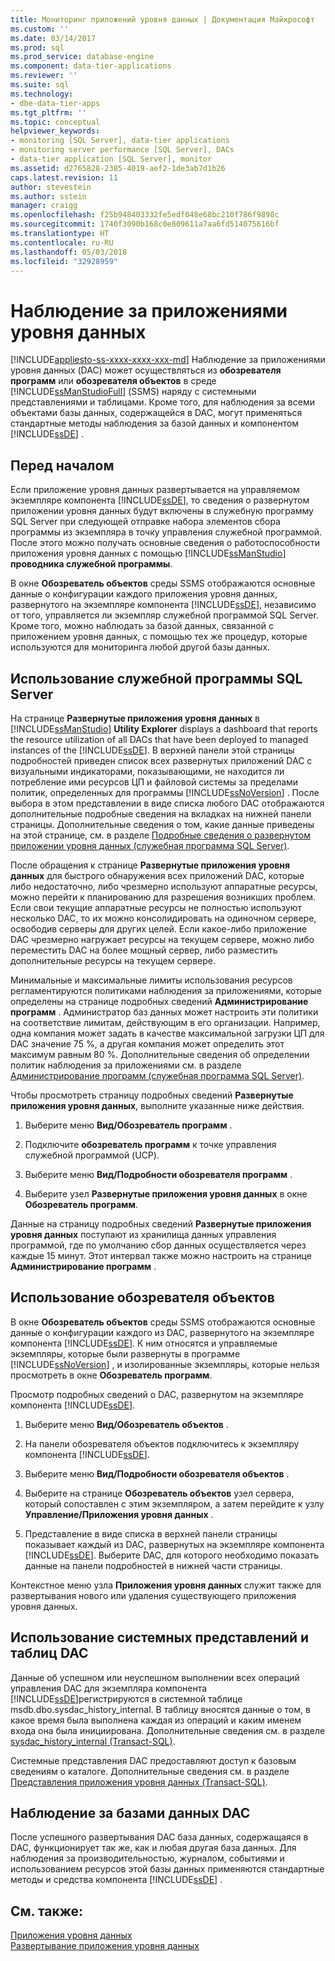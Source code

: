 ```yaml
---
title: Мониторинг приложений уровня данных | Документация Майкрософт
ms.custom: ''
ms.date: 03/14/2017
ms.prod: sql
ms.prod_service: database-engine
ms.component: data-tier-applications
ms.reviewer: ''
ms.suite: sql
ms.technology:
- dbe-data-tier-apps
ms.tgt_pltfrm: ''
ms.topic: conceptual
helpviewer_keywords:
- monitoring [SQL Server], data-tier applications
- monitoring server performance [SQL Server], DACs
- data-tier application [SQL Server], monitor
ms.assetid: d2765828-2385-4019-aef2-1de3ab7d1b26
caps.latest.revision: 11
author: stevestein
ms.author: sstein
manager: craigg
ms.openlocfilehash: f25b948403332fe5edf048e68bc210f786f9898c
ms.sourcegitcommit: 1740f3090b168c0e809611a7aa6fd514075616bf
ms.translationtype: HT
ms.contentlocale: ru-RU
ms.lasthandoff: 05/03/2018
ms.locfileid: "32928959"
---
```

# <a name="monitor-data-tier-applications"></a>Наблюдение за приложениями уровня данных
[!INCLUDE[appliesto-ss-xxxx-xxxx-xxx-md](../../includes/appliesto-ss-xxxx-xxxx-xxx-md.md)]
  Наблюдение за приложениями уровня данных (DAC) может осуществляться из **обозревателя программ** или **обозревателя объектов** в среде [!INCLUDE[ssManStudioFull](../../includes/ssmanstudiofull-md.md)] (SSMS) наряду с системными представлениями и таблицами. Кроме того, для наблюдения за всеми объектами базы данных, содержащейся в DAC, могут применяться стандартные методы наблюдения за базой данных и компонентом [!INCLUDE[ssDE](../../includes/ssde-md.md)] .  
  
## <a name="before-you-begin"></a>Перед началом  
 Если приложение уровня данных развертывается на управляемом экземпляре компонента [!INCLUDE[ssDE](../../includes/ssde-md.md)], то сведения о развернутом приложении уровня данных будут включены в служебную программу SQL Server при следующей отправке набора элементов сбора программы из экземпляра в точку управления служебной программой. После этого можно получать основные сведения о работоспособности приложения уровня данных с помощью [!INCLUDE[ssManStudio](../../includes/ssmanstudio-md.md)] **проводника служебной программы**.  
  
 В окне **Обозреватель объектов** среды SSMS отображаются основные данные о конфигурации каждого приложения уровня данных, развернутого на экземпляре компонента [!INCLUDE[ssDE](../../includes/ssde-md.md)], независимо от того, управляется ли экземпляр служебной программой SQL Server. Кроме того, можно наблюдать за базой данных, связанной с приложением уровня данных, с помощью тех же процедур, которые используются для мониторинга любой другой базы данных.  
  
## <a name="using-the-sql-server-utility"></a>Использование служебной программы SQL Server  
 На странице **Развернутые приложения уровня данных** в [!INCLUDE[ssManStudio](../../includes/ssmanstudio-md.md)] **Utility Explorer** displays a dashboard that reports the resource utilization of all DACs that have been deployed to managed instances of the [!INCLUDE[ssDE](../../includes/ssde-md.md)]. В верхней панели этой страницы подробностей приведен список всех развернутых приложений DAC с визуальными индикаторами, показывающими, не находится ли потребление ими ресурсов ЦП и файловой системы за пределами политик, определенных для программы [!INCLUDE[ssNoVersion](../../includes/ssnoversion-md.md)] . После выбора в этом представлении в виде списка любого DAC отображаются дополнительные подробные сведения на вкладках на нижней панели страницы. Дополнительные сведения о том, какие данные приведены на этой странице, см. в разделе [Подробные сведения о развернутом приложении уровня данных (служебная программа SQL Server)](http://msdn.microsoft.com/library/79c41dd9-abcb-434e-9326-00a341d5c867).  
  
 После обращения к странице **Развернутые приложения уровня данных** для быстрого обнаружения всех приложений DAC, которые либо недостаточно, либо чрезмерно используют аппаратные ресурсы, можно перейти к планированию для разрешения возникших проблем. Если свои текущие аппаратные ресурсы не полностью используют несколько DAC, то их можно консолидировать на одиночном сервере, освободив серверы для других целей. Если какое-либо приложение DAC чрезмерно нагружает ресурсы на текущем сервере, можно либо переместить DAC на более мощный сервер, либо разместить дополнительные ресурсы на текущем сервере.  
  
 Минимальные и максимальные лимиты использования ресурсов регламентируются политиками наблюдения за приложениями, которые определены на странице подробных сведений **Администрирование программ** . Администратор баз данных может настроить эти политики на соответствие лимитам, действующим в его организации. Например, одна компания может задать в качестве максимальной загрузки ЦП для DAC значение 75 %, а другая компания может определить этот максимум равным 80 %. Дополнительные сведения об определении политик наблюдения за приложениями см. в разделе [Администрирование программ (служебная программа SQL Server)](http://msdn.microsoft.com/library/3e5a00c3-8905-40f0-9ddc-d924df9c2f0d).  
  
 Чтобы просмотреть страницу подробных сведений **Развернутые приложения уровня данных**, выполните указанные ниже действия.  
  
1.  Выберите меню **Вид/Обозреватель программ** .  
  
2.  Подключите **обозреватель программ** к точке управления служебной программой (UCP).  
  
3.  Выберите меню **Вид/Подробности обозревателя программ** .  
  
4.  Выберите узел **Развернутые приложения уровня данных** в окне **Обозреватель программ**.  
  
 Данные на страницу подробных сведений **Развернутые приложения уровня данных** поступают из хранилища данных управления программой, где по умолчанию сбор данных осуществляется через каждые 15 минут. Этот интервал также можно настроить на странице **Администрирование программ** .  
  
## <a name="using-object-explorer"></a>Использование обозревателя объектов  
 В окне **Обозреватель объектов** среды SSMS отображаются основные данные о конфигурации каждого из DAC, развернутого на экземпляре компонента [!INCLUDE[ssDE](../../includes/ssde-md.md)]. К ним относятся и управляемые экземпляры, которые были развернуты в программе [!INCLUDE[ssNoVersion](../../includes/ssnoversion-md.md)] , и изолированные экземпляры, которые нельзя просмотреть в окне **Обозреватель программ**.  
  
 Просмотр подробных сведений о DAC, развернутом на экземпляре компонента [!INCLUDE[ssDE](../../includes/ssde-md.md)].  
  
1.  Выберите меню **Вид/Обозреватель объектов** .  
  
2.  На панели обозревателя объектов подключитесь к экземпляру компонента [!INCLUDE[ssDE](../../includes/ssde-md.md)].  
  
3.  Выберите меню **Вид/Подробности обозревателя объектов** .  
  
4.  Выберите на странице **Обозреватель объектов** узел сервера, который сопоставлен с этим экземпляром, а затем перейдите к узлу **Управление/Приложения уровня данных** .  
  
5.  Представление в виде списка в верхней панели страницы показывает каждый из DAC, развернутых на экземпляре компонента [!INCLUDE[ssDE](../../includes/ssde-md.md)]. Выберите DAC, для которого необходимо показать данные на панели подробностей в нижней части страницы.  
  
 Контекстное меню узла **Приложения уровня данных** служит также для развертывания нового или удаления существующего приложения уровня данных.  
  
## <a name="using-the-dac-system-views-and-tables"></a>Использование системных представлений и таблиц DAC  
 Данные об успешном или неуспешном выполнении всех операций управления DAC для экземпляра компонента [!INCLUDE[ssDE](../../includes/ssde-md.md)]регистрируются в системной таблице msdb.dbo.sysdac_history_internal. В таблицу вносятся данные о том, в какое время была выполнена каждая из операций и каким именем входа она была инициирована. Дополнительные сведения см. в разделе [sysdac_history_internal (Transact-SQL)](../../relational-databases/system-tables/data-tier-application-tables-sysdac-history-internal.md).  
  
 Системные представления DAC предоставляют доступ к базовым сведениям о каталоге. Дополнительные сведения см. в разделе [Представления приложения уровня данных (Transact-SQL)](http://msdn.microsoft.com/library/0de01328-d7a6-4677-b7a0-dcd3098c23d4).  
  
## <a name="monitoring-dac-databases"></a>Наблюдение за базами данных DAC  
 После успешного развертывания DAC база данных, содержащаяся в DAC, функционирует так же, как и любая другая база данных. Для наблюдения за производительностью, журналом, событиями и использованием ресурсов этой базы данных применяются стандартные методы и средства компонента [!INCLUDE[ssDE](../../includes/ssde-md.md)] .  
  
## <a name="see-also"></a>См. также:  
 [Приложения уровня данных](../../relational-databases/data-tier-applications/data-tier-applications.md)   
 [Развертывание приложения уровня данных](../../relational-databases/data-tier-applications/deploy-a-data-tier-application.md)  
  
  
